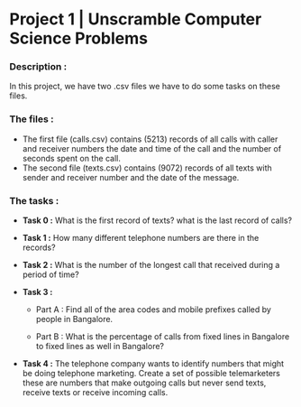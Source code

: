 # Project 1 | Unscramble Computer Science Problems

### Description :
In this project, we have two .csv files we have to do some tasks on these files.

### The files :
- The first file (calls.csv) contains (5213) records of all calls with caller and receiver numbers the date and time of the call and the number 
of seconds spent on the call.
- The second file (texts.csv) contains (9072) records of all texts with sender and receiver number and the date of the message.

### The tasks :

- **Task 0 :**  What is the first record of texts? what is the last record of calls?
- **Task 1 :**  How many different telephone numbers are there in the records? 
- **Task 2 :**  What is the number of the longest call that received during a period of time?
- **Task 3 :** 

     - Part A : Find all of the area codes and mobile prefixes called by people in Bangalore.
 
     - Part B : What is the percentage of calls from fixed lines in Bangalore to fixed lines as well in Bangalore?
         
- **Task 4 :** The telephone company wants to identify numbers that might be doing telephone marketing. Create a set of possible telemarketers 
these are numbers that make outgoing calls but never send texts, receive texts or receive incoming calls.
